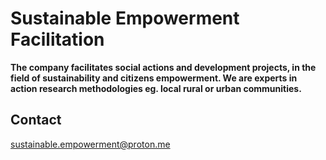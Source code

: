 # Sustainable Empowerment Facilitation
**The company facilitates social actions and development projects, in the field of sustainability and citizens empowerment. We are experts in action research methodologies eg. local rural or urban communities.** 

## Contact
sustainable.empowerment@proton.me
